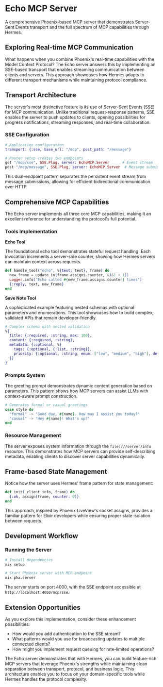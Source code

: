 # Echo MCP Server

A comprehensive Phoenix-based MCP server that demonstrates Server-Sent Events transport and the full spectrum of MCP capabilities through Hermes.

## Exploring Real-time MCP Communication

What happens when you combine Phoenix's real-time capabilities with the Model Context Protocol? The Echo server answers this by implementing an SSE-based transport that enables streaming communication between clients and servers. This approach showcases how Hermes adapts to different transport mechanisms while maintaining protocol compliance.

## Transport Architecture

The server's most distinctive feature is its use of Server-Sent Events (SSE) for MCP communication. Unlike traditional request-response patterns, SSE enables the server to push updates to clients, opening possibilities for progress notifications, streaming responses, and real-time collaboration.

### SSE Configuration

```elixir
# Application configuration
transport: {:sse, base_url: "/mcp", post_path: "/message"}

# Router setup creates two endpoints
get "/mcp/sse", SSE.Plug, server: EchoMCP.Server      # Event stream
post "/mcp/message", SSE.Plug, server: EchoMCP.Server  # Message submission
```

This dual-endpoint pattern separates the persistent event stream from message submissions, allowing for efficient bidirectional communication over HTTP.

## Comprehensive MCP Capabilities

The Echo server implements all three core MCP capabilities, making it an excellent reference for understanding the protocol's full potential.

### Tools Implementation

**Echo Tool**

The foundational echo tool demonstrates stateful request handling. Each invocation increments a server-side counter, showing how Hermes servers can maintain context across requests.

```elixir
def handle_tool("echo", %{text: text}, frame) do
  new_frame = update_in(frame.assigns.counter, &(&1 + 1))
  Logger.info("Echo called #{new_frame.assigns.counter} times")
  {:reply, text, new_frame}
end
```

**Save Note Tool**

A sophisticated example featuring nested schemas with optional parameters and enumerations. This tool showcases how to build complex, validated APIs that remain developer-friendly.

```elixir
# Complex schema with nested validation
%{
  title: {:required, :string, max: 100},
  content: {:required, :string},
  metadata: {:optional, %{
    tags: {:optional, {:list, :string}},
    priority: {:optional, :string, enum: ["low", "medium", "high"], default: "medium"}
  }}
}
```

### Prompts System

The greeting prompt demonstrates dynamic content generation based on parameters. This pattern shows how MCP servers can assist LLMs with context-aware prompt construction.

```elixir
# Generates formal or casual greetings
case style do
  "formal" -> "Good day, #{name}. How may I assist you today?"
  "casual" -> "Hey #{name}! What's up?"
end
```

### Resource Management

The server exposes system information through the `file:///server/info` resource. This demonstrates how MCP servers can provide self-describing metadata, enabling clients to discover server capabilities dynamically.

## Frame-based State Management

Notice how the server uses Hermes' frame pattern for state management:

```elixir
def init(_client_info, frame) do
  {:ok, assign(frame, counter: 0)}
end
```

This approach, inspired by Phoenix LiveView's socket assigns, provides a familiar pattern for Elixir developers while ensuring proper state isolation between requests.

## Development Workflow

### Running the Server

```bash
# Install dependencies
mix setup

# Start Phoenix server with MCP endpoint
mix phx.server
```

The server starts on port 4000, with the SSE endpoint accessible at `http://localhost:4000/mcp/sse`.

## Extension Opportunities

As you explore this implementation, consider these enhancement possibilities:

- How would you add authentication to the SSE stream?
- What patterns would you use for broadcasting updates to multiple connected clients?
- How might you implement request queuing for rate-limited operations?

The Echo server demonstrates that with Hermes, you can build feature-rich MCP servers that leverage Phoenix's strengths while maintaining clean separation between transport, protocol, and business logic. This architecture enables you to focus on your domain-specific tools while Hermes handles the protocol complexity.
